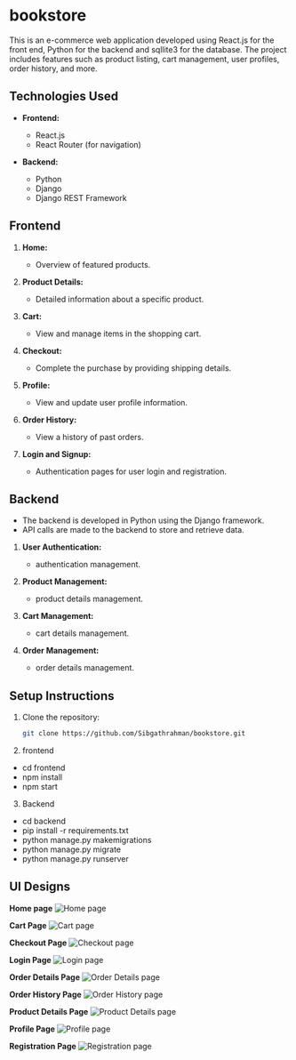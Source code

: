# bookstore

This is an e-commerce web application developed using React.js for the front end, Python for the backend and sqllite3 for the database. The project includes features such as product listing, cart management, user profiles, order history, and more.

## Technologies Used

- **Frontend:**
  - React.js  
  - React Router (for navigation)

- **Backend:**
  - Python
  - Django
  - Django REST Framework

## Frontend

1. **Home:**
   - Overview of featured products.

2. **Product Details:**
   - Detailed information about a specific product.

3. **Cart:**
   - View and manage items in the shopping cart.

4. **Checkout:**
   - Complete the purchase by providing shipping details.

5. **Profile:**
   - View and update user profile information.

6. **Order History:**
   - View a history of past orders.

7. **Login and Signup:**
   - Authentication pages for user login and registration.


## Backend

- The backend is developed in Python using the Django framework.
- API calls are made to the backend to store and retrieve data.
  

1. **User Authentication:**
   - authentication management.

2. **Product Management:**
   - product details management.

3. **Cart Management:**
   - cart details management.

4. **Order Management:**
   - order details management.

## Setup Instructions

1. Clone the repository:

   ```bash
   git clone https://github.com/Sibgathrahman/bookstore.git

2. frontend
  - cd frontend
  - npm install
  - npm start

3. Backend
  - cd backend
  - pip install -r requirements.txt
  - python manage.py makemigrations
  - python manage.py migrate
  - python manage.py runserver


## UI Designs

**Home page**
![Home page](./uiImages/home.png)

**Cart Page**
![Cart page](./uiImages/cart.png)

**Checkout Page**
![Checkout page](./uiImages/checkout.png)

**Login Page**
![Login page](./uiImages/login.png)

**Order Details Page**
![Order Details page](./uiImages/orderDetails.png)

**Order History Page**
![Order History page](./uiImages/orderHistory.png)

**Product Details Page**
![Product Details page](./uiImages/productDetails.png)

**Profile Page**
![Profile page](./uiImages/profile.png)

**Registration Page**
![Registration page](./uiImages/register.png)